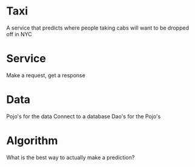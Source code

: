 Taxi
====

A service that predicts where people taking cabs will want to be dropped off in NYC

Service
=======

Make a request, get a response

Data
====

Pojo's for the data
Connect to a database
Dao's for the Pojo's

Algorithm
=========

What is the best way to actually make a prediction?


